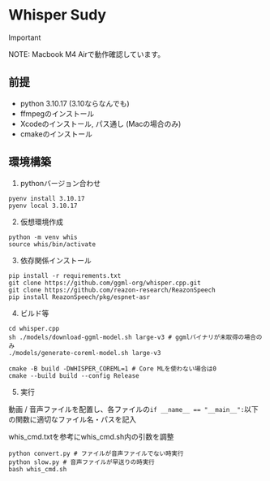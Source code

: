 # Whisper Sudy

> [!IMPORTANT]
> NOTE: Macbook M4 Airで動作確認しています。

## 前提

- python 3.10.17 (3.10ならなんでも)
- ffmpegのインストール
- Xcodeのインストール, パス通し (Macの場合のみ)
- cmakeのインストール

## 環境構築

1. pythonバージョン合わせ

```
pyenv install 3.10.17
pyenv local 3.10.17
```

2. 仮想環境作成

```
python -m venv whis
source whis/bin/activate
```

3. 依存関係インストール

```
pip install -r requirements.txt
git clone https://github.com/ggml-org/whisper.cpp.git
git clone https://github.com/reazon-research/ReazonSpeech
pip install ReazonSpeech/pkg/espnet-asr
```

4. ビルド等

```
cd whisper.cpp
sh ./models/download-ggml-model.sh large-v3 # ggmlバイナリが未取得の場合のみ
./models/generate-coreml-model.sh large-v3

cmake -B build -DWHISPER_COREML=1 # Core MLを使わない場合は0
cmake --build build --config Release
```

5. 実行

動画 / 音声ファイルを配置し、各ファイルの`if __name__ == "__main__":`以下の関数に適切なファイル名・パスを記入

whis_cmd.txtを参考にwhis_cmd.sh内の引数を調整

```
python convert.py # ファイルが音声ファイルでない時実行
python slow.py # 音声ファイルが早送りの時実行
bash whis_cmd.sh
```
